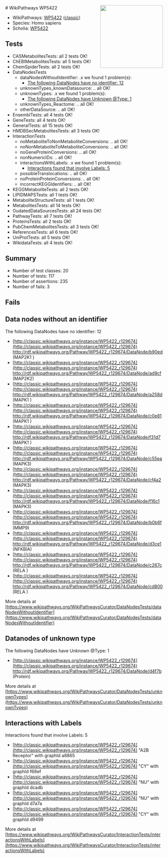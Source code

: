 <img style="float: right; width: 200px" src="https://upload.wikimedia.org/wikipedia/commons/thumb/8/83/Wplogo_with_text_500.png/640px-Wplogo_with_text_500.png" />
# WikiPathways WP5422

* WikiPathways: [WP5422](https://wikipathways.org/pathways/WP5422) ([classic](https://classic.wikipathways.org/instance/WP5422))
* Species: Homo sapiens
* Scholia: [WP5422](https://scholia.toolforge.org/wikipathways/WP5422)
## Tests
* CASMetabolitesTests: all 2 tests OK!
* ChEBIMetabolitesTests: all 5 tests OK!
* ChemSpiderTests: all 2 tests OK!
* DataNodesTests
    * dataNodesWithoutIdentifier: .x we found 1 problem(s):
        * [The following DataNodes have no identifier: 12](#8792c492)
    * unknownTypes_knownDatasource: .. all OK!
    * unknownTypes: .x we found 1 problem(s):
        * [The following DataNodes have Unknown @Type: 1](#839973df)
    * unknownTypes_Reactome: .. all OK!
    * otherDataSource: .. all OK!
* EnsemblTests: all 4 tests OK!
* GeneTests: all 4 tests OK!
* GeneralTests: all 15 tests OK!
* HMDBSecMetabolitesTests: all 3 tests OK!
* InteractionTests
    * noMetaboliteToNonMetaboliteConversions: .. all OK!
    * noNonMetaboliteToMetaboliteConversions: .. all OK!
    * noGeneProteinConversions: .. all OK!
    * nonNumericIDs: .. all OK!
    * interactionsWithLabels: .x we found 1 problem(s):
        * [Interactions found that involve Labels: 5](#630d267c)
    * possibleTranslocations: .. all OK!
    * noProteinProteinConversions: .. all OK!
    * incorrectKEGGIdentifiers: .. all OK!
* KEGGMetaboliteTests: all 2 tests OK!
* LIPIDMAPSTests: all 1 tests OK!
* MetaboliteStructureTests: all 1 tests OK!
* MetabolitesTests: all 14 tests OK!
* OudatedDataSourcesTests: all 24 tests OK!
* PathwayTests: all 7 tests OK!
* ProteinsTests: all 2 tests OK!
* PubChemMetabolitesTests: all 3 tests OK!
* ReferencesTests: all 6 tests OK!
* UniProtTests: all 5 tests OK!
* WikidataTests: all 4 tests OK!


## Summary

* Number of test classes: 20
* Number of tests: 117
* Number of assertions: 235
* Number of fails: 3

## Fails

<a name="8792c492" />

## Data nodes without an identifier

The following DataNodes have no identifier: 12

* [http://classic.wikipathways.org/instance/WP5422_r129674](http://classic.wikipathways.org/instance/WP5422_r129674) http://rdf.wikipathways.org/Pathway/WP5422_r129674/DataNode/b90ed (MAP2K1 
)
* [http://classic.wikipathways.org/instance/WP5422_r129674](http://classic.wikipathways.org/instance/WP5422_r129674) http://rdf.wikipathways.org/Pathway/WP5422_r129674/DataNode/ad9cf (MAP2K2)
* [http://classic.wikipathways.org/instance/WP5422_r129674](http://classic.wikipathways.org/instance/WP5422_r129674) http://rdf.wikipathways.org/Pathway/WP5422_r129674/DataNode/a258d (MAPK1 )
* [http://classic.wikipathways.org/instance/WP5422_r129674](http://classic.wikipathways.org/instance/WP5422_r129674) http://rdf.wikipathways.org/Pathway/WP5422_r129674/DataNode/c0e81 (MAPK1 )
* [http://classic.wikipathways.org/instance/WP5422_r129674](http://classic.wikipathways.org/instance/WP5422_r129674) http://rdf.wikipathways.org/Pathway/WP5422_r129674/DataNode/f31d7 (MAPK1 )
* [http://classic.wikipathways.org/instance/WP5422_r129674](http://classic.wikipathways.org/instance/WP5422_r129674) http://rdf.wikipathways.org/Pathway/WP5422_r129674/DataNode/c55ea (MAPK3)
* [http://classic.wikipathways.org/instance/WP5422_r129674](http://classic.wikipathways.org/instance/WP5422_r129674) http://rdf.wikipathways.org/Pathway/WP5422_r129674/DataNode/cf4a2 (MAPK3)
* [http://classic.wikipathways.org/instance/WP5422_r129674](http://classic.wikipathways.org/instance/WP5422_r129674) http://rdf.wikipathways.org/Pathway/WP5422_r129674/DataNode/f16c1 (MAPK3)
* [http://classic.wikipathways.org/instance/WP5422_r129674](http://classic.wikipathways.org/instance/WP5422_r129674) http://rdf.wikipathways.org/Pathway/WP5422_r129674/DataNode/b0b6f (MMP9)
* [http://classic.wikipathways.org/instance/WP5422_r129674](http://classic.wikipathways.org/instance/WP5422_r129674) http://rdf.wikipathways.org/Pathway/WP5422_r129674/DataNode/d3ce1 (NFKBIA)
* [http://classic.wikipathways.org/instance/WP5422_r129674](http://classic.wikipathways.org/instance/WP5422_r129674) http://rdf.wikipathways.org/Pathway/WP5422_r129674/DataNode/c267c (RELA )
* [http://classic.wikipathways.org/instance/WP5422_r129674](http://classic.wikipathways.org/instance/WP5422_r129674) http://rdf.wikipathways.org/Pathway/WP5422_r129674/DataNode/cd800 (RELA )


More details at [https://www.wikipathways.org/WikiPathwaysCurator/DataNodesTests/dataNodesWithoutIdentifier](https://www.wikipathways.org/WikiPathwaysCurator/DataNodesTests/dataNodesWithoutIdentifier)

<a name="839973df" />

## Datanodes of unknown type

The following DataNodes have Unknown @Type: 1

* [http://classic.wikipathways.org/instance/WP5422_r129674](http://classic.wikipathways.org/instance/WP5422_r129674) http://rdf.wikipathways.org/Pathway/WP5422_r129674/DataNode/d4f7b (Protein)


More details at [https://www.wikipathways.org/WikiPathwaysCurator/DataNodesTests/unknownTypes](https://www.wikipathways.org/WikiPathwaysCurator/DataNodesTests/unknownTypes)

<a name="630d267c" />

## Interactions with Labels

Interactions found that involve Labels: 5

* [http://classic.wikipathways.org/instance/WP5422_r129674](http://classic.wikipathways.org/instance/WP5422_r129674) "A2B Receptor" with graphId a8865
* [http://classic.wikipathways.org/instance/WP5422_r129674](http://classic.wikipathways.org/instance/WP5422_r129674) "CY" with graphId f68ef
* [http://classic.wikipathways.org/instance/WP5422_r129674](http://classic.wikipathways.org/instance/WP5422_r129674) "NU" with graphId dcadb
* [http://classic.wikipathways.org/instance/WP5422_r129674](http://classic.wikipathways.org/instance/WP5422_r129674) "NU" with graphId d7a7a
* [http://classic.wikipathways.org/instance/WP5422_r129674](http://classic.wikipathways.org/instance/WP5422_r129674) "CY" with graphId d9499


More details at [https://www.wikipathways.org/WikiPathwaysCurator/InteractionTests/interactionsWithLabels](https://www.wikipathways.org/WikiPathwaysCurator/InteractionTests/interactionsWithLabels)


